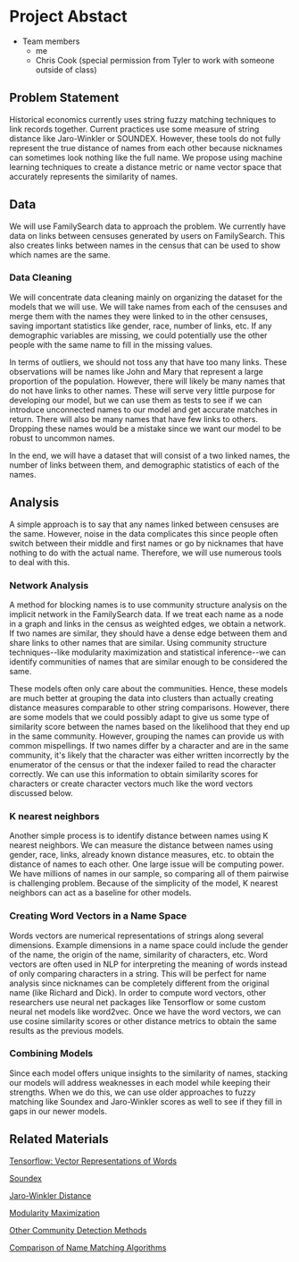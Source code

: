 # Project Abstact

- Team members
  - me
  - Chris Cook (special permission from Tyler to work with someone outside of class)
  
## Problem Statement
Historical economics currently uses string fuzzy matching techniques to link records together. Current practices use
some measure of string distance like Jaro-Winkler or SOUNDEX. However, these tools do not fully represent the true
distance of names from each other because nicknames can sometimes look nothing like the full name. We propose using
machine learning techniques to create a distance metric or name vector space that accurately represents the similarity of names.

## Data
We will use FamilySearch data to approach the problem. We currently have data on links between censuses generated by users
on FamilySearch. This also creates links between names in the census that can be used to show which names are the same.

### Data Cleaning
We will concentrate data cleaning mainly on organizing the dataset for the models that we will use. We will take names from each of the censuses and merge them with the names they were linked to in the other censuses, saving important statistics like gender, race, number of links, etc. If any demographic variables are missing, we could potentially use the other people with the same name to fill in the missing values.

In terms of outliers, we should not toss any that have too many links. These observations will be names like John and Mary that represent a large proportion of the population. However, there will likely be many names that do not have links to other names. These will serve very little purpose for developing our model, but we can use them as tests to see if we can introduce unconnected names to our model and get accurate matches in return. There will also be many names that have few links to others. Dropping these names would be a mistake since we want our model to be robust to uncommon names.

In the end, we will have a dataset that will consist of a two linked names, the number of links between them, and demographic statistics of each of the names.

## Analysis
A simple approach is to say that any names linked between censuses are the same. However, noise in the data complicates this
since people often switch between their middle and first names or go by nicknames that have nothing to do with the actual name.
Therefore, we will use numerous tools to deal with this.

### Network Analysis
A method for blocking names is to use community structure analysis on the implicit network in the FamilySearch data. 
If we treat each name as a node in a graph and links in the census as weighted edges, we obtain a network. If two names
are similar, they should have a dense edge between them and share links to other names that are similar. Using community
structure techniques--like modularity maximization and statistical inference--we can identify communities of names that are similar enough to be considered the same.

These models often only care about the communities. Hence, these models are much better at grouping the data into clusters than actually creating distance measures comparable to other string comparisons. However, there are some models that we could possibly adapt to give us some type of similarity score between the names based on the likelihood that they end up in the same community. However, grouping the names can provide us with common mispellings. If two names differ by a character and are in the same community, it's likely that the character was either written incorrectly by the enumerator of the census or that the indexer failed to read the character correctly. We can use this information to obtain similarity scores for characters or create character vectors much like the word vectors discussed below. 

### K nearest neighbors
Another simple process is to identify distance between names using K nearest neighbors. We can measure the distance between names using gender, race, links, already known distance measures, etc. to obtain the distance of names to each other. One large issue will be computing power. We have millions of names in our sample, so comparing all of them pairwise is challenging problem. Because of the simplicity of the model, K nearest neighbors can act as a baseline for other models.

### Creating Word Vectors in a Name Space
Words vectors are numerical representations of strings along several dimensions. Example dimensions in a name space could
include the gender of the name, the origin of the name, similarity of characters, etc. Word vectors are often used in NLP for interpreting the meaning of words instead of only comparing characters in a string. This will be perfect for name analysis since nicknames can be completely different from the original name (like Richard and Dick). In order to compute word vectors, other researchers use neural net packages like Tensorflow or some custom neural net models like word2vec. Once we have the word vectors, we can use cosine similarity scores or other distance metrics to obtain the same results as the previous models.

### Combining Models
Since each model offers unique insights to the similarity of names, stacking our models will address weaknesses in each model while keeping their strengths. When we do this, we can use older approaches to fuzzy matching like Soundex and Jaro-Winkler scores as well to see if they fill in gaps in our newer models.

## Related Materials

[Tensorflow: Vector Representations of Words](https://www.tensorflow.org/tutorials/representation/word2vec)

[Soundex](https://en.wikipedia.org/wiki/Soundex)

[Jaro-Winkler Distance](https://en.wikipedia.org/wiki/Jaro%E2%80%93Winkler_distance)

[Modularity Maximization](https://www.ncbi.nlm.nih.gov/pmc/articles/PMC1482622/)

[Other Community Detection Methods](https://en.wikipedia.org/wiki/Community_structure)

[Comparison of Name Matching Algorithms](https://www.researchgate.net/profile/Chakkrit_Snae/publication/242594357_A_Comparison_and_Analysis_of_Name_Matching_Algorithms/links/004635330fb777dff9000000.pdf)

